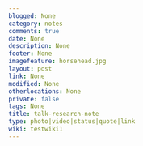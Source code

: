 ```yaml
---
blogged: None
category: notes
comments: true
date: None
description: None
footer: None
imagefeature: horsehead.jpg
layout: post
link: None
modified: None
otherlocations: None
private: false
tags: None
title: talk-research-note
type: photo|video|status|quote|link
wiki: testwiki1
---
```

<!--summary-->